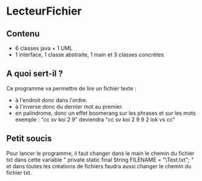 # LecteurFichier

## Contenu
- 6 classes java + 1 UML
- 1 interface, 1 classe abstraite, 1 main et 3 classes concrètes

## A quoi sert-il ?

Ce programme va permettre de lire un fichier texte :
- à l'endroit donc dans l'ordre.
- à l'inverse donc du dernier mot au premier.
- en palindrome, donc un effet boomerang sur les phrases et sur les mots exemple : "cc sv koi 2 9" deviendra "cc sv koi 2 9 9 2 iok vs cc"

## Petit soucis

Pour lancer le programme, il faut changer dans le main le chemin du fichier txt dans cette variable " private static final String FILENAME = "\\Test.txt"; " et dans toutes les créations de fichiers faudra aussi changer le chemin du fichier txt.
